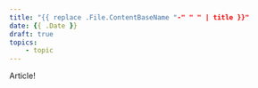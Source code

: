 ```yaml
---
title: "{{ replace .File.ContentBaseName "-" " " | title }}"
date: {{ .Date }}
draft: true
topics:
    - topic
---
```


Article!

